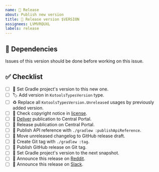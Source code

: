```yaml
---
name: 🔖 Release
about: Publish new version
title: 🔖 Release version $VERSION
assignees: LVMVRQUXL
labels: release
---
```


## 🔗 Dependencies

Issues of this version should be done before working on this issue.

## ✅ Checklist

- [ ] 🔖 Set Gradle project's version to this new one.
- [ ] 🏷️ Add version in `KotoolsTypesVersion` type.
- [ ] ♻️ Replace all `KotoolsTypesVersion.Unreleased` usages by previously added version.
- [ ] 📄 Check copyright notice in [license].
- [ ] 🚀 [Deliver][delivery workflow] publication to Central Portal.
- [ ] 🚀 Release publication on Central Portal.
- [ ] 🚀 Publish API reference with `./gradlew :publishApiReference`.
- [ ] 📝 Move unreleased changelog to GitHub release draft.
- [ ] 🔖 Create Git tag with `./gradlew :tag`.
- [ ] 🔖 Publish GitHub release on Git tag.
- [ ] 🔖 Set Gradle project's version to the next snapshot.
- [ ] 📝 Announce this release on [Reddit].
- [ ] 📝 Announce this release on [Slack].

[delivery workflow]: https://github.com/kotools/types/actions/workflows/delivery.yml
[license]: https://github.com/kotools/types/blob/main/LICENSE.txt
[reddit]: https://www.reddit.com/r/Kotlin
[slack]: https://kotlinlang.slack.com/archives/C05H0L1LD25
[twitter]: https://twitter.com/kotools_org
